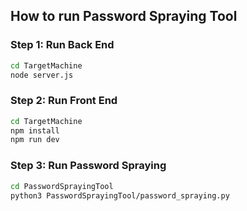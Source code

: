 ## How to run Password Spraying Tool

### Step 1: Run Back End

```bash
cd TargetMachine
node server.js
```

### Step 2: Run Front End

```bash
cd TargetMachine
npm install
npm run dev
```

### Step 3: Run Password Spraying

```bash
cd PasswordSprayingTool
python3 PasswordSprayingTool/password_spraying.py
```
